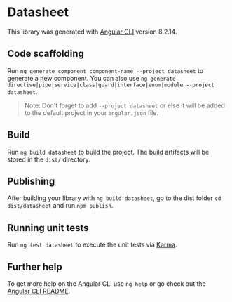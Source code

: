 # Datasheet

This library was generated with [Angular CLI](https://github.com/angular/angular-cli) version 8.2.14.

## Code scaffolding

Run `ng generate component component-name --project datasheet` to generate a new component. You can also use `ng generate directive|pipe|service|class|guard|interface|enum|module --project datasheet`.
> Note: Don't forget to add `--project datasheet` or else it will be added to the default project in your `angular.json` file. 

## Build

Run `ng build datasheet` to build the project. The build artifacts will be stored in the `dist/` directory.

## Publishing

After building your library with `ng build datasheet`, go to the dist folder `cd dist/datasheet` and run `npm publish`.

## Running unit tests

Run `ng test datasheet` to execute the unit tests via [Karma](https://karma-runner.github.io).

## Further help

To get more help on the Angular CLI use `ng help` or go check out the [Angular CLI README](https://github.com/angular/angular-cli/blob/master/README.md).
